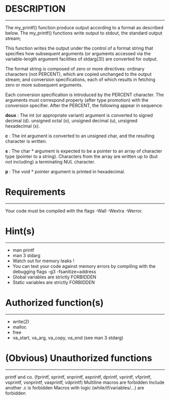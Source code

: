 # DESCRIPTION
---
The my_printf() function produce output according to a format as described below. The my_printf() functions write output to stdout, the standard output stream;

This function writes the output under the control of a format string that specifies how subsequent arguments (or arguments accessed via the variable-length argument facilities of stdarg(3)) are converted for output.

The format string is composed of zero or more directives: ordinary characters (not PERCENT), which are copied unchanged to the output stream; and conversion specifications, each of which results in fetching zero or more subsequent arguments.

Each conversion specification is introduced by the PERCENT character. The arguments must correspond properly (after type promotion) with the conversion specifier. After the PERCENT, the following appear in sequence:

**doux** : The int (or appropriate variant) argument is converted to signed decimal (d). unsigned octal (o), unsigned decimal (u), unsigned hexadecimal (x).

**c** : The int argument is converted to an unsigned char, and the resulting character is written.

**s** : The char * argument is expected to be a pointer to an array of character type (pointer to a string). Characters from the array are written up to (but not including) a terminating NUL character.

**p** : The void * pointer argument is printed in hexadecimal.

# Requirements
---
Your code must be compiled with the flags -Wall -Wextra -Werror.

# Hint(s)
---
* man printf
* man 3 stdarg
* Watch out for memory leaks !
* You can test your code against memory errors by compiling with the debugging flags -g3 -fsanitize=address
* Global variables are strictly FORBIDDEN
* Static variables are strictly FORBIDDEN

# Authorized function(s)
---
* write(2)
* malloc
* free
* va_start, va_arg, va_copy, va_end (see man 3 stdarg)

# (Obvious) Unauthorized functions
---
printf and co. (fprintf, sprintf, snprintf, asprintf, dprintf, vprintf, vfprintf, vsprintf, vsnprintf, vasprintf, vdprintf)
Multiline macros are forbidden
Include another .c is forbidden
Macros with logic (while/if/variables/...) are forbidden
